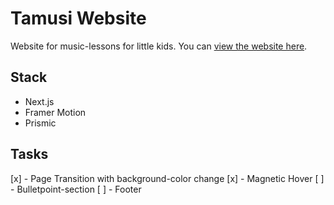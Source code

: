 # Tamusi Website

Website for music-lessons for little kids.
You can [view the website here](http://localhost:3000).

## Stack
- Next.js
- Framer Motion
- Prismic

## Tasks

[x] - Page Transition with background-color change
[x] - Magnetic Hover
[ ] - Bulletpoint-section
[ ] - Footer